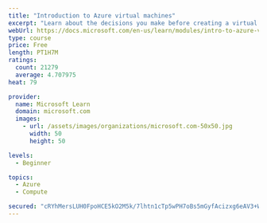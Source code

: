 ```yaml
---
title: "Introduction to Azure virtual machines"
excerpt: "Learn about the decisions you make before creating a virtual machine, the options to create and manage the VM, and the extensions and services you use to manage your VM."
webUrl: https://docs.microsoft.com/en-us/learn/modules/intro-to-azure-virtual-machines/
type: course
price: Free
length: PT1H7M
ratings:
  count: 21279
  average: 4.707975
heat: 79

provider:
  name: Microsoft Learn
  domain: microsoft.com
  images:
    - url: /assets/images/organizations/microsoft.com-50x50.jpg
      width: 50
      height: 50

levels:
  - Beginner

topics:
  - Azure
  - Compute

secured: "cRYhMersLUH0FpoHCE5kO2M5k/7lhtn1cTp5wPH7oBs5mGyfAcizxg6eAV3+WQUDMUP8k7uhmSSRz226W8UJ+yDqMmQRIReyfV/u0I6dcGLWEstNAPXzWZty75G6PRDaBJEC0sfAm/yGMe8ee96zKTL36vEvMEMCH3MZJt59FbvK6LZNqDsiGn9qeO5MEAn1Ap6JPUEbR8ZKlebcUnW++TXNwWgI3/uRds62Mcmnf83/wVzsm1HQNGsPNw4oZDG1vAR4lo8efhETBMaLuB9cP8sJltSI//pxFBFS0JDFyPuoyoDu1BQNoCsu9g3YaqBdPH7E6B1XOcFau66wTaPp6dssuB/DhFnya+ms3Oi8+JGWaPkksyGoxzeYh9EmfoPoXPKpvgFL2GIpXFY+hM38mtiII+E2gMuszbbOpIObJKhzcHQwCVtTPoGpJJ0WawvZ;tl3ayCPhfW3fNR0j5UlyLg=="
---
```


